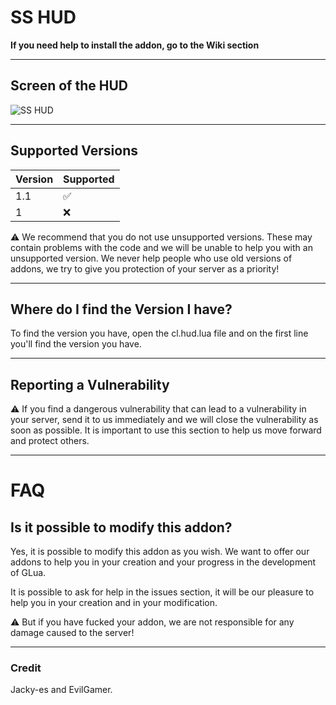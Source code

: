# SS HUD

**If you need help to install the addon, go to the Wiki section**

***

## Screen of the HUD
![SS HUD](https://steamuserimages-a.akamaihd.net/ugc/1649965854350144482/11310F7DA9922B0AF0B8D4E8E2712489DE2EC1B2/)

***

## Supported Versions

| Version | Supported          |
| ------- | ------------------ |
| 1.1     | :white_check_mark: |
| 1       | :x:                |

:warning: We recommend that you do not use unsupported versions. These may contain problems with the code and we will be unable to help you with an unsupported version. We never help people who use old versions of addons, we try to give you protection of your server as a priority!

***

## Where do I find the Version I have?

To find the version you have, open the cl.hud.lua file and on the first line you'll find the version you have.

***

## Reporting a Vulnerability

:warning: If you find a dangerous vulnerability that can lead to a vulnerability in your server, send it to us immediately and we will close the vulnerability as soon as possible. It is important to use this section to help us move forward and protect others.

***

# FAQ

## Is it possible to modify this addon?

Yes, it is possible to modify this addon as you wish. We want to offer our addons to help you in your creation and your progress in the development of GLua.

It is possible to ask for help in the issues section, it will be our pleasure to help you in your creation and in your modification.

:warning: But if you have fucked your addon, we are not responsible for any damage caused to the server!

***

### Credit

Jacky-es and EvilGamer.
